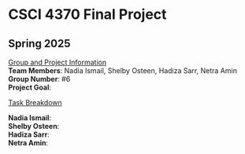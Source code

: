 # CSCI 4370 Final Project
## Spring 2025
<ins> Group and Project Information </ins> </br>
**Team Members**: Nadia Ismail, Shelby Osteen, Hadiza Sarr, Netra Amin </br>
**Group Number**: #6 </br>
**Project Goal**:  </br>



<ins> Task Breakdown </ins> </br>

**Nadia Ismail**: </br>
**Shelby Osteen**: </br>
**Hadiza Sarr**: </br>
**Netra Amin**: 
